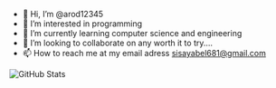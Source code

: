 - 👋 Hi, I’m @arod12345 
- 👀 I’m interested in programming
- 🌱 I’m currently learning computer science and engineering
- 💞️ I’m looking to collaborate on any worth it to try....
- 📫 How to reach me at  my email adress sisayabel681@gmail.com

![GitHub Stats](https://github-readme-stats.vercel.app/api?username=arod12345&theme=radical&show_icons=true&hide_border=true&count_private=true)
